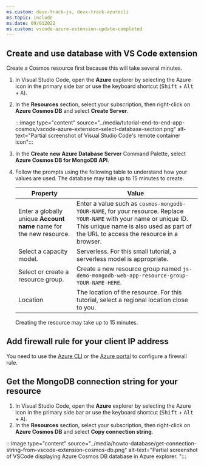 ```yaml
---
ms.custom: devx-track-js, devx-track-azurecli
ms.topic: include
ms.date: 09/012022
ms.custom: vscode-azure-extension-update-completed
---
```



## Create and use database with VS Code extension

Create a Cosmos resource first because this will take several minutes. 

1. In Visual Studio Code, open the **Azure** explorer by selecting the Azure icon in the primary side bar or use the keyboard shortcut (<kbd>Shift</kbd> + <kbd>Alt</kbd> + <kbd>A</kbd>).
1. In the **Resources** section, select your subscription, then right-click on **Azure Cosmos DB** and select **Create Server**. 

    :::image type="content" source="../media/tutorial-end-to-end-app-cosmos/vscode-azure-extension-select-database-section.png" alt-text="Partial screenshot of Visual Studio Code's remote container icon"::: 

1. In the **Create new Azure Database Server** Command Palette, select **Azure Cosmos DB for MongoDB API**. 
1. Follow the prompts using the following table to understand how your values are used. The database may take up to 15 minutes to create.

    |Property|Value|
    |--|--|
    |Enter a globally unique **Account name** name for the new resource.| Enter a value such as `cosmos-mongodb-YOUR-NAME`, for your resource. Replace `YOUR-NAME` with your name or unique ID. This unique name is also used as part of the URL to access the resource in a browser.|
    |Select a capacity model.|Serverless. For this small tutorial, a serverless model is appropriate.|
    |Select or create a resource group.|Create a new resource group named `js-demo-mongodb-web-app-resource-group-YOUR-NAME-HERE`.|
    |Location|The location of the resource. For this tutorial, select a regional location close to you.|

    Creating the resource may take up to 15 minutes. 

## Add firewall rule for your client IP address 

You need to use the [Azure CLI](/cli/azure/install-azure-cli) or the [Azure portal](https://portal.azure.com) to configure a firewall rule.

## Get the MongoDB connection string for your resource 

1. In Visual Studio Code, open the **Azure** explorer by selecting the Azure icon in the primary side bar or use the keyboard shortcut (<kbd>Shift</kbd> + <kbd>Alt</kbd> + <kbd>A</kbd>).
1. In the **Resources** section, select your subscription, then right-click on **Azure Cosmos DB** and select **Copy connection string**.
  
  :::image type="content" source="../media/howto-database/get-connection-string-from-vscode-extension-cosmos-db.png" alt-text="Partial screenshot of VSCode displaying Azure Cosmos DB database in Azure explorer. ":::
